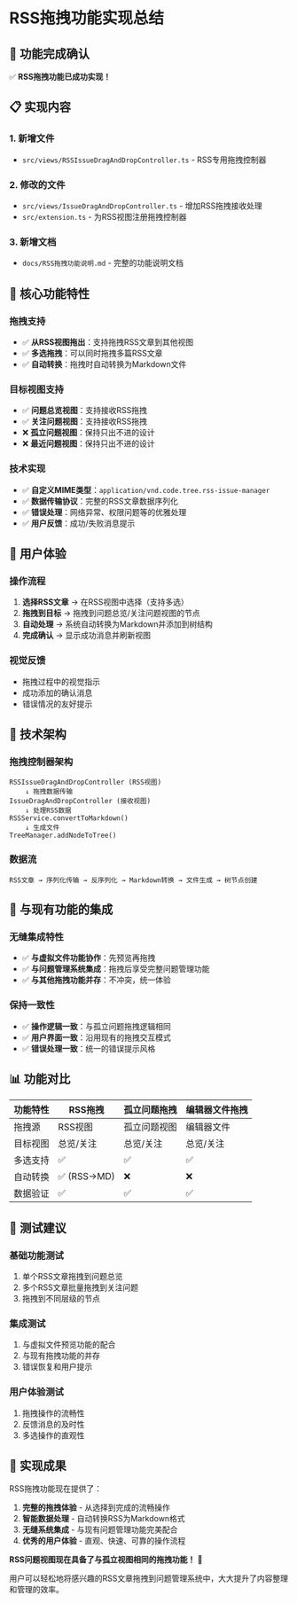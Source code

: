 # RSS拖拽功能实现总结

## 🎉 功能完成确认

✅ **RSS拖拽功能已成功实现！**

## 📋 实现内容

### 1. 新增文件
- `src/views/RSSIssueDragAndDropController.ts` - RSS专用拖拽控制器

### 2. 修改的文件
- `src/views/IssueDragAndDropController.ts` - 增加RSS拖拽接收处理
- `src/extension.ts` - 为RSS视图注册拖拽控制器

### 3. 新增文档
- `docs/RSS拖拽功能说明.md` - 完整的功能说明文档

## 🚀 核心功能特性

### 拖拽支持
- ✅ **从RSS视图拖出**：支持拖拽RSS文章到其他视图
- ✅ **多选拖拽**：可以同时拖拽多篇RSS文章
- ✅ **自动转换**：拖拽时自动转换为Markdown文件

### 目标视图支持
- ✅ **问题总览视图**：支持接收RSS拖拽
- ✅ **关注问题视图**：支持接收RSS拖拽
- ❌ **孤立问题视图**：保持只出不进的设计
- ❌ **最近问题视图**：保持只出不进的设计

### 技术实现
- ✅ **自定义MIME类型**：`application/vnd.code.tree.rss-issue-manager`
- ✅ **数据传输协议**：完整的RSS文章数据序列化
- ✅ **错误处理**：网络异常、权限问题等的优雅处理
- ✅ **用户反馈**：成功/失败消息提示

## 🎨 用户体验

### 操作流程
1. **选择RSS文章** → 在RSS视图中选择（支持多选）
2. **拖拽到目标** → 拖拽到问题总览/关注问题视图的节点
3. **自动处理** → 系统自动转换为Markdown并添加到树结构
4. **完成确认** → 显示成功消息并刷新视图

### 视觉反馈
- 拖拽过程中的视觉指示
- 成功添加的确认消息
- 错误情况的友好提示

## 🔧 技术架构

### 拖拽控制器架构
```
RSSIssueDragAndDropController (RSS视图)
    ↓ 拖拽数据传输
IssueDragAndDropController (接收视图)
    ↓ 处理RSS数据
RSSService.convertToMarkdown()
    ↓ 生成文件
TreeManager.addNodeToTree()
```

### 数据流
```
RSS文章 → 序列化传输 → 反序列化 → Markdown转换 → 文件生成 → 树节点创建
```

## 🎯 与现有功能的集成

### 无缝集成特性
- ✅ **与虚拟文件功能协作**：先预览再拖拽
- ✅ **与问题管理系统集成**：拖拽后享受完整问题管理功能
- ✅ **与其他拖拽功能并存**：不冲突，统一体验

### 保持一致性
- ✅ **操作逻辑一致**：与孤立问题拖拽逻辑相同
- ✅ **用户界面一致**：沿用现有的拖拽交互模式
- ✅ **错误处理一致**：统一的错误提示风格

## 📊 功能对比

| 功能特性 | RSS拖拽 | 孤立问题拖拽 | 编辑器文件拖拽 |
|---------|---------|--------------|----------------|
| 拖拽源 | RSS视图 | 孤立问题视图 | 编辑器文件 |
| 目标视图 | 总览/关注 | 总览/关注 | 总览/关注 |
| 多选支持 | ✅ | ✅ | ✅ |
| 自动转换 | ✅ (RSS→MD) | ❌ | ❌ |
| 数据验证 | ✅ | ✅ | ✅ |

## 🚀 测试建议

### 基础功能测试
1. 单个RSS文章拖拽到问题总览
2. 多个RSS文章批量拖拽到关注问题
3. 拖拽到不同层级的节点

### 集成测试
1. 与虚拟文件预览功能的配合
2. 与现有拖拽功能的并存
3. 错误恢复和用户提示

### 用户体验测试
1. 拖拽操作的流畅性
2. 反馈消息的及时性
3. 多选操作的直观性

## 🎊 实现成果

RSS拖拽功能现在提供了：

1. **完整的拖拽体验** - 从选择到完成的流畅操作
2. **智能数据处理** - 自动转换RSS为Markdown格式
3. **无缝系统集成** - 与现有问题管理功能完美配合
4. **优秀的用户体验** - 直观、快速、可靠的操作流程

**RSS问题视图现在具备了与孤立视图相同的拖拽功能！** 🎉

用户可以轻松地将感兴趣的RSS文章拖拽到问题管理系统中，大大提升了内容整理和管理的效率。
